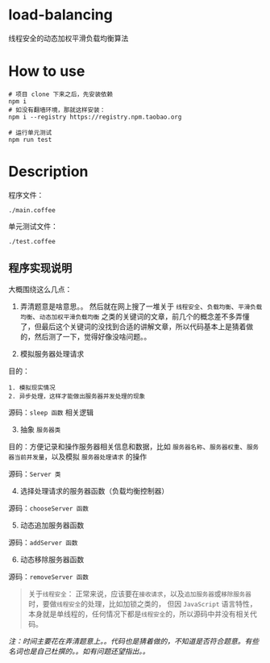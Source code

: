 # load-balancing
线程安全的动态加权平滑负载均衡算法

# How to use
```shell
# 项目 clone 下来之后，先安装依赖
npm i
# 如没有翻墙环境，那就这样安装：
npm i --registry https://registry.npm.taobao.org

# 运行单元测试
npm run test
```

# Description
程序文件：
```shell
./main.coffee
```
单元测试文件：
```shell
./test.coffee
```

## 程序实现说明

大概围绕这么几点：

1. 弄清题意是啥意思。。
	然后就在网上搜了一堆关于 `线程安全`、`负载均衡`、`平滑负载均衡`、`动态加权平滑负载均衡` 之类的关键词的文章，前几个的概念差不多弄懂了，但最后这个关键词的没找到合适的讲解文章，所以代码基本上是猜着做的，然后测了一下，觉得好像没啥问题。。
	
2. 模拟服务器处理请求

目的：

	1. 模拟现实情况
	2. 异步处理，这样才能做出服务器并发处理的现象

源码：`sleep 函数` 相关逻辑

3. 抽象 `服务器类`

目的：方便记录和操作服务器相关信息和数据，比如 `服务器名称`、`服务器权重`、`服务器当前并发量`，以及模拟 `服务器处理请求` 的操作

源码：`Server 类`

4. 选择处理请求的服务器函数（负载均衡控制器）

源码：`chooseServer 函数`

5. 动态追加服务器函数

源码：`addServer 函数`

6. 动态移除服务器函数

源码：`removeServer 函数`

> 关于`线程安全`：
正常来说，应该要在`接收请求`，以及`追加服务器`或`移除服务器`时，要做`线程安全`的处理，比如加锁之类的，
但因 `JavaScript` 语言特性，本身就是单线程的，任何情况下都是`线程安全`的，所以源码中并没有相关代码。

_注：时间主要花在弄清题意上。。代码也是猜着做的，不知道是否符合题意。有些名词也是自己杜撰的。。如有问题还望指出。。_
